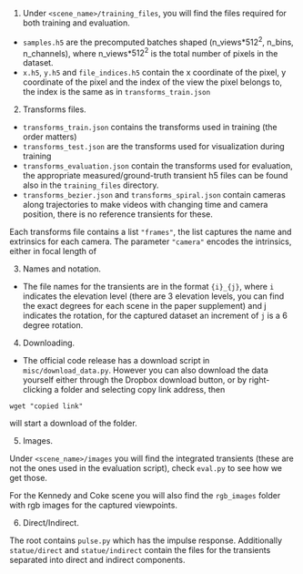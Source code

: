 1. Under `<scene_name>/training_files`, you will find the files required for both training and evaluation.

- `samples.h5` are the precomputed batches shaped (n_views*$512^2$, n_bins, n_channels), where n_views*$512^2$ is the total number of pixels in the dataset. 
- `x.h5`, `y.h5` and `file_indices.h5` contain the x coordinate of the pixel, y coordinate of the pixel and the index of the view the pixel belongs to, the index is the same as in `transforms_train.json` 


2. Transforms files.

- `transforms_train.json` contains the transforms used in training (the order matters)
- `transforms_test.json` are the transforms used for visualization during training 
- `transforms_evaluation.json` contain the transforms used for evaluation, the appropriate measured/ground-truth transient h5 files can be found also in the `training_files` directory. 
- `transforms_bezier.json` and `transforms_spiral.json` contain cameras along trajectories to make videos with changing time and camera position, there is no reference transients for these. 

Each transforms file contains a list `"frames"`, the list captures the name and extrinsics for each camera. 
The parameter `"camera"` encodes the intrinsics, either in focal length of 


3. Names and notation.  

- The file names for the transients are in the format `{i}_{j}`, where `i` indicates the elevation level (there are 3 elevation levels, you can find the exact degrees for each scene in the paper supplement) and j indicates the rotation, for the captured dataset an increment of `j` is a 6 degree rotation. 


4. Downloading.

- The official code release has a download script in `misc/download_data.py`. However you can also download the data yourself either through the Dropbox download button, or by right-clicking a folder and selecting copy link address, then

```
wget "copied link" 
```

will start a download of the folder. 


5. Images. 

Under `<scene_name>/images` you will find the integrated transients (these are not the ones used in the evaluation script), check `eval.py` to see how we get those. 

For the Kennedy and Coke scene you will also find the `rgb_images` folder with rgb images for the captured viewpoints. 


6. Direct/Indirect. 

The root contains `pulse.py` which has the impulse response.
Additionally `statue/direct` and `statue/indirect` contain the files for the transients separated into direct and indirect components. 